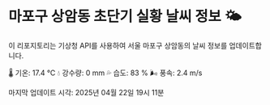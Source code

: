 
# 마포구 상암동 초단기 실황 날씨 정보 🌤️

이 리포지토리는 기상청 API를 사용하여 서울 마포구 상암동의 날씨 정보를 업데이트합니다. 

🌡️ 기온: 17.4 ℃
💧 강수량: 0 mm
💦 습도: 83 %
🌬️ 풍속: 2.4 m/s

마지막 업데이트 시각: 2025년 04월 22일 19시 11분    
